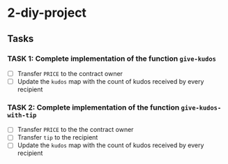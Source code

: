 # 2-diy-project


## Tasks

### TASK 1: Complete implementation of the function `give-kudos`
- [ ] Transfer `PRICE` to the contract owner
- [ ] Update the `kudos` map with the count of kudos received by every recipient

### TASK 2: Complete implementation of the function `give-kudos-with-tip`
- [ ] Transfer `PRICE` to the the contract owner
- [ ] Transfer `tip` to the recipient
- [ ] Update the `kudos` map with the count of kudos received by every recipient
